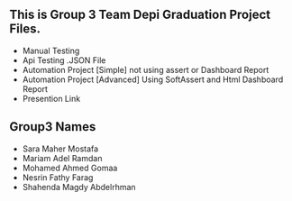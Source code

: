 ## This is Group 3 Team Depi Graduation Project Files.

- Manual Testing
- Api Testing .JSON File
- Automation Project [Simple] not using assert or Dashboard Report
- Automation Project [Advanced] Using SoftAssert and Html Dashboard Report
- Presention Link

## Group3 Names

- Sara Maher Mostafa
- Mariam Adel Ramdan
- Mohamed Ahmed Gomaa
- Nesrin Fathy Farag
- Shahenda Magdy Abdelrhman
